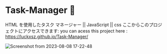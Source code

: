 # Task-Manager 📝
HTML を使用したタスク マネージャー || JavaScript || css
ここからこのプロジェクトにアクセスできます:
you can acess this project here : https://luckxsz.github.io/Task-Manager/


![Screenshot from 2023-08-08 17-22-48](https://github.com/LuckxSz/Task-Manager/assets/135531180/d1c8cda1-bf01-4dab-a016-9536aa8c2265)









